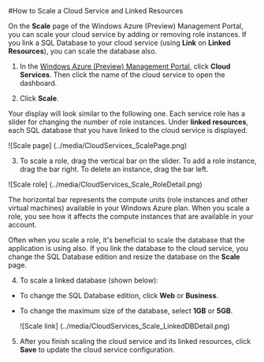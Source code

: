 <properties umbracoNaviHide="0" pageTitle="How to Scale a Cloud Service and Linked Resources" metaKeywords="Windows Azure cloud services, cloud service, scale cloud service, scale, scale linked resources" metaDescription="Learn how to scale a cloud service and linked resources." linkid="devnav-manage-services-cloud-services" urlDisplayName="Cloud Services" headerExpose="" footerExpose="" disqusComments="1" />
#How to Scale a Cloud Service and Linked Resources
<div chunk="../../../Shared/Chunks/disclaimer.md" />

On the **Scale** page of the Windows Azure (Preview) Management Portal, you can scale your cloud service by adding or removing role instances. If you link a SQL Database to your cloud service (using **Link** on **Linked Resources**), you can scale the database also.


1. In the [Windows Azure (Preview) Management Portal](http://manage.windowsazure.com/), click **Cloud Services**. Then click the name of the cloud service to open the dashboard.

2. Click **Scale**.

 Your display will look similar to the following one. Each service role has a slider for changing the number of role instances. Under **linked resources**, each SQL database that you have linked to the cloud service is displayed.

 ![Scale page] (../media/CloudServices_ScalePage.png)

3. To scale a role, drag the vertical bar on the slider. To add a role instance, drag the bar right. To delete an instance, drag the bar left.

 ![Scale role] (../media/CloudServices_Scale_RoleDetail.png)


 The horizontal bar represents the compute units (role instances and other virtual machines) available in your Windows Azure plan. When you scale a role, you see how it affects the compute instances that are available in your account.

 Often when you scale a role, it's beneficial to scale the database that the application is using also. If you link the database to the cloud service, you change the SQL Database edition and resize the database on the **Scale** page.

4. To scale a linked database (shown below):


- To change the SQL Database edition, click **Web** or **Business**. 


- To change the maximum size of the database, select **1GB** or **5GB**.

	![Scale link] (../media/CloudServices_Scale_LinkedDBDetail.png)


5. After you finish scaling the cloud service and its linked resources, click **Save** to update the cloud service configuration.